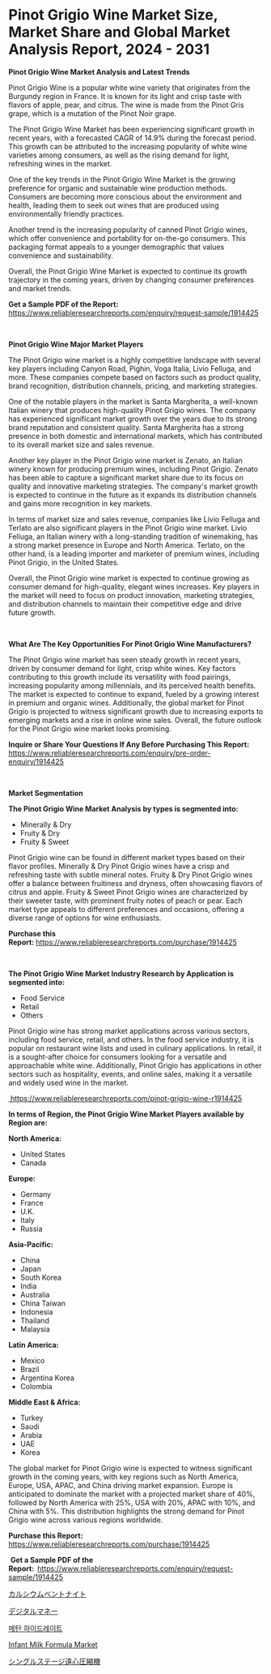 <p><h1>Pinot Grigio Wine Market Size, Market Share and Global Market Analysis Report, 2024 - 2031</h1></p><p><strong>Pinot Grigio Wine Market Analysis and Latest Trends</strong></p>
<p><p>Pinot Grigio Wine is a popular white wine variety that originates from the Burgundy region in France. It is known for its light and crisp taste with flavors of apple, pear, and citrus. The wine is made from the Pinot Gris grape, which is a mutation of the Pinot Noir grape.</p><p>The Pinot Grigio Wine Market has been experiencing significant growth in recent years, with a forecasted CAGR of 14.9% during the forecast period. This growth can be attributed to the increasing popularity of white wine varieties among consumers, as well as the rising demand for light, refreshing wines in the market.</p><p>One of the key trends in the Pinot Grigio Wine Market is the growing preference for organic and sustainable wine production methods. Consumers are becoming more conscious about the environment and health, leading them to seek out wines that are produced using environmentally friendly practices.</p><p>Another trend is the increasing popularity of canned Pinot Grigio wines, which offer convenience and portability for on-the-go consumers. This packaging format appeals to a younger demographic that values convenience and sustainability.</p><p>Overall, the Pinot Grigio Wine Market is expected to continue its growth trajectory in the coming years, driven by changing consumer preferences and market trends.</p></p>
<p><strong>Get a Sample PDF of the Report:&nbsp;</strong> <a href="https://www.reliableresearchreports.com/enquiry/request-sample/1914425">https://www.reliableresearchreports.com/enquiry/request-sample/1914425</a></p>
<p>&nbsp;</p>
<p><strong>Pinot Grigio Wine Major Market Players</strong></p>
<p><p>The Pinot Grigio wine market is a highly competitive landscape with several key players including Canyon Road, Pighin, Voga Italia, Livio Felluga, and more. These companies compete based on factors such as product quality, brand recognition, distribution channels, pricing, and marketing strategies.</p><p>One of the notable players in the market is Santa Margherita, a well-known Italian winery that produces high-quality Pinot Grigio wines. The company has experienced significant market growth over the years due to its strong brand reputation and consistent quality. Santa Margherita has a strong presence in both domestic and international markets, which has contributed to its overall market size and sales revenue. </p><p>Another key player in the Pinot Grigio wine market is Zenato, an Italian winery known for producing premium wines, including Pinot Grigio. Zenato has been able to capture a significant market share due to its focus on quality and innovative marketing strategies. The company's market growth is expected to continue in the future as it expands its distribution channels and gains more recognition in key markets.</p><p>In terms of market size and sales revenue, companies like Livio Felluga and Terlato are also significant players in the Pinot Grigio wine market. Livio Felluga, an Italian winery with a long-standing tradition of winemaking, has a strong market presence in Europe and North America. Terlato, on the other hand, is a leading importer and marketer of premium wines, including Pinot Grigio, in the United States.</p><p>Overall, the Pinot Grigio wine market is expected to continue growing as consumer demand for high-quality, elegant wines increases. Key players in the market will need to focus on product innovation, marketing strategies, and distribution channels to maintain their competitive edge and drive future growth.</p></p>
<p>&nbsp;</p>
<p><strong>What Are The Key Opportunities For Pinot Grigio Wine Manufacturers?</strong></p>
<p><p>The Pinot Grigio wine market has seen steady growth in recent years, driven by consumer demand for light, crisp white wines. Key factors contributing to this growth include its versatility with food pairings, increasing popularity among millennials, and its perceived health benefits. The market is expected to continue to expand, fueled by a growing interest in premium and organic wines. Additionally, the global market for Pinot Grigio is projected to witness significant growth due to increasing exports to emerging markets and a rise in online wine sales. Overall, the future outlook for the Pinot Grigio wine market looks promising.</p></p>
<p><strong>Inquire or Share Your Questions If Any Before Purchasing This Report:</strong> <a href="https://www.reliableresearchreports.com/enquiry/pre-order-enquiry/1914425">https://www.reliableresearchreports.com/enquiry/pre-order-enquiry/1914425</a></p>
<p>&nbsp;</p>
<p><strong>Market Segmentation</strong></p>
<p><strong>The Pinot Grigio Wine Market Analysis by types is segmented into:</strong></p>
<p><ul><li>Minerally & Dry</li><li>Fruity & Dry</li><li>Fruity & Sweet</li></ul></p>
<p><p>Pinot Grigio wine can be found in different market types based on their flavor profiles. Minerally & Dry Pinot Grigio wines have a crisp and refreshing taste with subtle mineral notes. Fruity & Dry Pinot Grigio wines offer a balance between fruitiness and dryness, often showcasing flavors of citrus and apple. Fruity & Sweet Pinot Grigio wines are characterized by their sweeter taste, with prominent fruity notes of peach or pear. Each market type appeals to different preferences and occasions, offering a diverse range of options for wine enthusiasts.</p></p>
<p><strong>Purchase this Report:&nbsp;</strong><a href="https://www.reliableresearchreports.com/purchase/1914425">https://www.reliableresearchreports.com/purchase/1914425</a></p>
<p>&nbsp;</p>
<p><strong>The Pinot Grigio Wine Market Industry Research by Application is segmented into:</strong></p>
<p><ul><li>Food Service</li><li>Retail</li><li>Others</li></ul></p>
<p><p>Pinot Grigio wine has strong market applications across various sectors, including food service, retail, and others. In the food service industry, it is popular on restaurant wine lists and used in culinary applications. In retail, it is a sought-after choice for consumers looking for a versatile and approachable white wine. Additionally, Pinot Grigio has applications in other sectors such as hospitality, events, and online sales, making it a versatile and widely used wine in the market.</p></p>
<p><a href="https://www.reliableresearchreports.com/pinot-grigio-wine-r1914425">&nbsp;https://www.reliableresearchreports.com/pinot-grigio-wine-r1914425</a></p>
<p><strong>In terms of Region, the Pinot Grigio Wine Market Players available by Region are:</strong></p>
<p>
    <p> <strong> North America: </strong>
        <ul>
            <li>United States</li>
            <li>Canada</li>
        </ul>
        </p> 
    <p> <strong> Europe: </strong>
        <ul>
            <li>Germany</li>
            <li>France</li>
            <li>U.K.</li>
            <li>Italy</li>
            <li>Russia</li>
        </ul>
        </p> 
    <p> <strong> Asia-Pacific: </strong>
        <ul>
            <li>China</li>
            <li>Japan</li>
            <li>South Korea</li>
            <li>India</li>
            <li>Australia</li>
            <li>China Taiwan</li>
            <li>Indonesia</li>
            <li>Thailand</li>
            <li>Malaysia</li>
        </ul>
        </p> 
    <p> <strong> Latin America: </strong>
        <ul>
            <li>Mexico</li>
            <li>Brazil</li>
            <li>Argentina Korea</li>
            <li>Colombia</li>
        </ul>
        </p> 
    <p> <strong> Middle East & Africa: </strong>
        <ul>
            <li>Turkey</li>
            <li>Saudi</li>
            <li>Arabia</li>
            <li>UAE</li>
            <li>Korea</li>
        </ul>
    </p>
    </p>
<p><p>The global market for Pinot Grigio wine is expected to witness significant growth in the coming years, with key regions such as North America, Europe, USA, APAC, and China driving market expansion. Europe is anticipated to dominate the market with a projected market share of 40%, followed by North America with 25%, USA with 20%, APAC with 10%, and China with 5%. This distribution highlights the strong demand for Pinot Grigio wine across various regions worldwide.</p></p>
<p><strong>Purchase this Report: </strong><a href="https://www.reliableresearchreports.com/purchase/1914425">https://www.reliableresearchreports.com/purchase/1914425</a></p>
<p>&nbsp;<strong>Get a Sample PDF of the Report:&nbsp;&nbsp;</strong><a href="https://www.reliableresearchreports.com/enquiry/request-sample/1914425">https://www.reliableresearchreports.com/enquiry/request-sample/1914425</a></p>
<p><strong></strong></p>
<p><p><a href="https://github.com/zekaoe592392/Market-Research-Report-List-1/blob/main/956987618305.md">カルシウムベントナイト</a></p><p><a href="https://medium.com/@lorrainethompson10/2024%E5%B9%B4%E3%81%8B%E3%82%892031%E5%B9%B4%E3%81%BE%E3%81%A7%E3%81%AE%E6%9C%9F%E9%96%93%E3%81%AE%E3%83%87%E3%82%B8%E3%82%BF%E3%83%AB%E3%83%9E%E3%83%8D%E3%83%BC%E3%83%9E%E3%83%BC%E3%82%B1%E3%83%83%E3%83%88%E5%88%86%E6%9E%90%E3%81%A8%E4%BA%88%E6%B8%AC-2d542f65d7ea">デジタルマネー</a></p><p><a href="https://medium.com/@gustavorn8776/%EB%A9%94%ED%83%84-%ED%95%98%EC%9D%B4%EB%93%9C%EB%A0%88%EC%9D%B4%ED%8A%B8-%EC%8B%9C%EC%9E%A5-%EC%8B%9C%EC%9E%A5-%EC%A0%90%EC%9C%A0%EC%9C%A8-%EC%8B%9C%EC%9E%A5-%ED%8A%B8%EB%A0%8C%EB%93%9C-%EB%B0%8F-%EB%AF%B8%EB%9E%98-%EC%84%B1%EC%9E%A5-%ED%83%90%EC%83%89-ff4aa232f1e3">메탄 하이드레이트</a></p><p><a href="https://github.com/peachesmcdowel1/Market-Research-Report-List-2/blob/main/infant-milk-formula-market.md">Infant Milk Formula Market</a></p><p><a href="https://github.com/LeanneBruen2023/Market-Research-Report-List-1/blob/main/278976818304.md">シングルステージ遠心圧縮機</a></p></p>